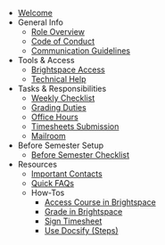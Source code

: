 * [Welcome](TA-Handbook.md)
* General Info
  * [Role Overview](TA-Handbook.md#role-overview)
  * [Code of Conduct](TA-Handbook.md#code-of-conduct)
  * [Communication Guidelines](TA-Handbook.md#communication-guidelines)
* Tools & Access
  * [Brightspace Access](TA-Handbook.md#brightspace-access)
  * [Technical Help](TA-Handbook.md#technical-help)
* Tasks & Responsibilities
  * [Weekly Checklist](TA-Handbook.md#weekly-checklist)
  * [Grading Duties](TA-Handbook.md#grading-duties)
  * [Office Hours](TA-Handbook.md#office-hours)
  * [Timesheets Submission](TA-Handbook.md#timesheets-submission)
  * [Mailroom](TA-Handbook.md#mailroom)
* Before Semester Setup
  * [Before Semester Checklist](TA-Handbook.md#before-semester-checklist)
* Resources
  * [Important Contacts](TA-Handbook.md#important-contacts)
  * [Quick FAQs](TA-Handbook.md#quick-faqs)
  * How-Tos
    * [Access Course in Brightspace](TA-Handbook.md#how-to-access-course-in-brightspace)
    * [Grade in Brightspace](TA-Handbook.md#how-to-grade-in-brightspace)
    * [Sign Timesheet](TA-Handbook.md#how-to-sign-timesheet)
    * [Use Docsify (Steps)](TA-Handbook.md#use-docsify-steps)
